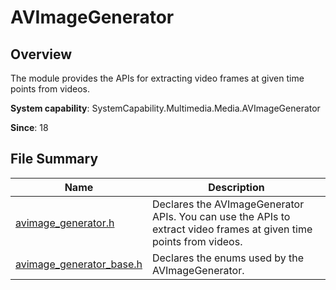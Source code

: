 # AVImageGenerator

## Overview

The module provides the APIs for extracting video frames at given time points from videos.

**System capability**: SystemCapability.Multimedia.Media.AVImageGenerator

**Since**: 18

## File Summary

| Name| Description|
| -- | -- |
| [avimage_generator.h](capi-avimage-generator-h.md) | Declares the AVImageGenerator APIs. You can use the APIs to extract video frames at given time points from videos.|
| [avimage_generator_base.h](capi-avimage-generator-base-h.md) | Declares the enums used by the AVImageGenerator.|
